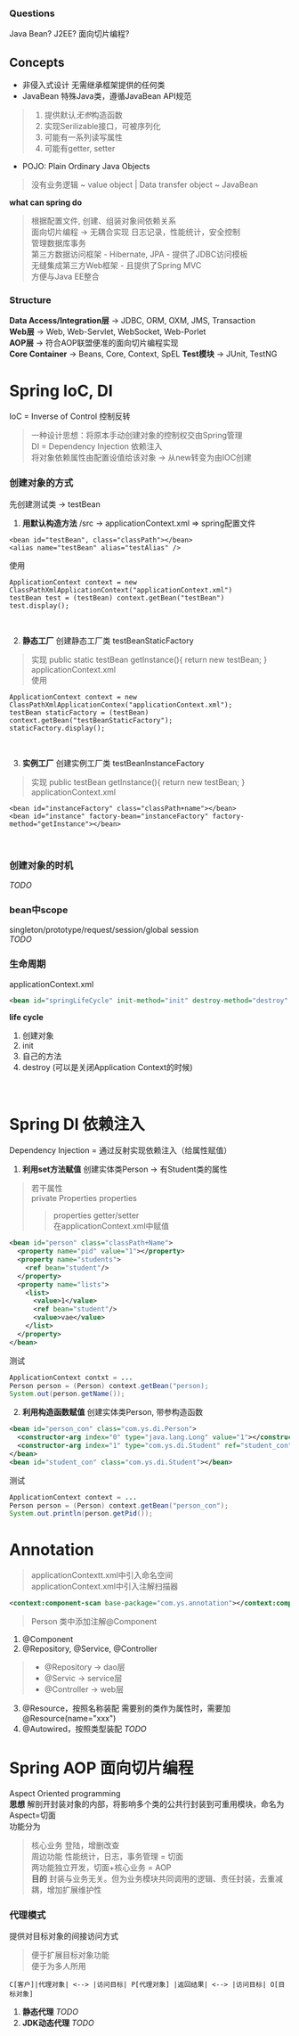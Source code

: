 ### Questions
Java Bean?
J2EE?
面向切片编程?

## Concepts
* 非侵入式设计 无需继承框架提供的任何类
* JavaBean 特殊Java类，遵循JavaBean API规范
> 1. 提供默认*无参*构造函数
> 2. 实现Serilizable接口，可被序列化
> 3. 可能有一系列读写属性
> 4. 可能有getter, setter
* POJO: Plain Ordinary Java Objects
> 没有业务逻辑 ~ value object | Data transfer object ~ JavaBean  

**what can spring do**
> 根据配置文件, 创建、组装对象间依赖关系  
> 面向切片编程 -> 无耦合实现 日志记录，性能统计，安全控制  
> 管理数据库事务  
> 第三方数据访问框架 - Hibernate, JPA - 提供了JDBC访问模板  
> 无缝集成第三方Web框架 - 且提供了Spring MVC  
> 方便与Java EE整合  

### Structure
**Data Access/Integration层** -> JDBC, ORM, OXM, JMS, Transaction  
**Web层** -> Web, Web-Servlet, WebSocket, Web-Porlet  
**AOP层** -> 符合AOP联盟便准的面向切片编程实现  
**Core Container** -> Beans, Core, Context, SpEL
**Test模块** -> JUnit, TestNG  

# Spring IoC, DI
IoC = Inverse of Control 控制反转
> 一种设计思想：将原本手动创建对象的控制权交由Spring管理  
DI = Dependency Injection 依赖注入  
> 将对象依赖属性由配置设值给该对象 -> 从new转变为由IOC创建  
### 创建对象的方式
先创建测试类 -> testBean
1. **用默认构造方法**
/src -> applicationContext.xml => spring配置文件  
```
<bean id="testBean", class="classPath"></bean>
<alias name="testBean" alias="testAlias" />  
```
使用  
```
ApplicationContext context = new ClassPathXmlApplicationContext("applicationContext.xml")
testBean test = (testBean) context.getBean("testBean")
test.display();
```
<br/>

2. **静态工厂**
创建静态工厂类 testBeanStaticFactory
> 实现 public static testBean getInstance(){ return new testBean; }  
applicationContext.xml
> <bean id="testBeanStaticFactory" factory-method="getInstance" class="FactoryClassPath"></bean>  
使用  
```
ApplicationContext context = new ClassPathXmlApplicationContex("applicationContext.xml");
testBean staticFactory = (testBean) context.getBean("testBeanStaticFactory");
staticFactory.display();
```
<br/>

3. **实例工厂**
创建实例工厂类 testBeanInstanceFactory  
> 实现 public testBean getInstance(){ return new testBean; }  
applicationContext.xml  
```
<bean id="instanceFactory" class="classPath+name"></bean>  
<bean id="instance" factory-bean="instanceFactory" factory-method="getInstance"></bean>
```
<br/>

### 创建对象的时机
*TODO*
<br/>

### bean中scope
singleton/prototype/request/session/global session  
*TODO*
<br/>

### 生命周期
applicationContext.xml
```xml
<bean id="springLifeCycle" init-method="init" destroy-method="destroy" class="com.ys.ioc.SpringLifeCycle"></bean>  
```
**life cycle**
1. 创建对象
2. init
3. 自己的方法
4. destroy (可以是关闭Application Context的时候)
<br/>

# Spring DI 依赖注入
Dependency Injection = 通过反射实现依赖注入（给属性赋值）  
1. **利用set方法赋值**
创建实体类Person -> 有Student类的属性
> 若干属性  
> private Properties properties  
>> properties getter/setter  
在applicationContext.xml中赋值  
```xml
<bean id="person" class="classPath+Name">  
  <property name="pid" value="1"></property>
  <property name="students">  
    <ref bean="student"/>  
  </property>  
  <property name="lists">  
    <list>  
      <value>1</value>  
      <ref bean="student"/>  
      <value>vae</value>  
    </list>  
  </property>  
</bean>  
```
测试  
```java
ApplicationContext contxt = ...
Person person = (Person) context.getBean("person);
System.out(person.getName());
```
2. **利用构造函数赋值**
创建实体类Person, 带参构造函数  
```xml
<bean id="person_con" class="com.ys.di.Person">  
  <constructor-arg index="0" type="java.lang.Long" value="1"></constructor-arg>  
  <constructor-arg index="1" type="com.ys.di.Student" ref="student_con"></constructor-arg>  
</bean>  
<bean id="student_con" class="com.ys.di.Student"></bean>  
```
测试  
```java
ApplicationContext context = ...
Person person = (Person) context.getBean("person_con");
System.out.println(person.getPid());
```

# Annotation
> applicationContextt.xml中引入命名空间  
> applicationContext.xml中引入注解扫描器  
```xml
<context:component-scan base-package="com.ys.annotation"></context:component-scan>
```
> Person 类中添加注解@Component  
1. @Component
2. @Repository, @Service, @Controller
> * @Repository -> dao层  
> * @Servic -> service层  
> * @Controller -> web层  
3. @Resource，按照名称装配
需要别的类作为属性时，需要加@Resource(name="xxx")
4. @Autowired，按照类型装配
*TODO*





# Spring AOP 面向切片编程
Aspect Oriented programming  
**思想**
解剖开封装对象的内部，将影响多个类的公共行封装到可重用模块，命名为Aspect=切面  
功能分为  
> 核心业务 登陆，增删改查  
> 周边功能 性能统计，日志，事务管理 = 切面  
两功能独立开发，切面+核心业务 = AOP  
**目的**
封装与业务无关。但为业务模块共同调用的逻辑、责任封装，去重减耦，增加扩展维护性

### 代理模式
提供对目标对象的间接访问方式  
> 便于扩展目标对象功能  
> 便于为多人所用
```graph LR
C[客户]|代理对象| <--> |访问目标| P[代理对象] |返回结果| <--> |访问目标| O[目标对象] 
```

1. **静态代理**
*TODO*
2. **JDK动态代理**
*TODO*